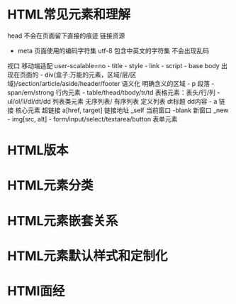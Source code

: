 # HTML常见元素和理解
head 不会在页面留下直接的痕迹 链接资源
- meta
<meta charset="utf-8" /> 页面使用的编码字符集  utf-8 包含中英文的字符集 不会出现乱码
<meta name="viewport" content="width=device-width,initial-scale=1.0, maximum-scale=1.0, user-scalable=no" />
视口 移动端适配 user-scalable=no
- title
- style
- link
- script
- base
body 出现在页面的
- div(盒子:万能的元素，区域/层/区域)/section/article/aside/header/footer 语义化 明确含义的区域
- p 段落
- span/em/strong 行内元素
- table/thead/tbody/tr/td 表格元素：表头/行/列
- ul/ol/li/dl/dt/dd 列表类元素 无序列表/ 有序列表  定义列表 dt标题 dd内容
- a 链接 核心元素 超链接
a[href, target] 链接地址
_self 当前窗口
-blank 新窗口
_new
- img[src, alt]
- form/input/select/textarea/button 表单元素














# HTML版本
# HTML元素分类
# HTML元素嵌套关系
# HTML元素默认样式和定制化
# HTMl面经